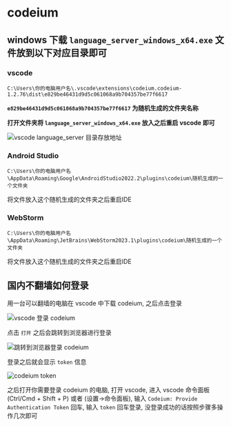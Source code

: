 # codeium

## windows 下载 `language_server_windows_x64.exe` 文件放到以下对应目录即可

### vscode

```
C:\Users\你的电脑用户名\.vscode\extensions\codeium.codeium-1.2.76\dist\e829be46431d9d5c061068a9b704357be77f6617
```

**`e829be46431d9d5c061068a9b704357be77f6617` 为随机生成的文件夹名称**

**打开文件夹将 `language_server_windows_x64.exe` 放入之后重启 vscode 即可**


![vscode language_server 目录存放地址](https://github.com/lizhenmiao/codeium/assets/48425294/fabc1664-5df3-43f2-9a7b-cd8f94d9e3a3)

### Android Studio

```
C:\Users\你的电脑用户名\AppData\Roaming\Google\AndroidStudio2022.2\plugins\codeium\随机生成的一个文件夹
```
将文件放入这个随机生成的文件夹之后重启IDE

### WebStorm

```
C:\Users\你的电脑用户名\AppData\Roaming\JetBrains\WebStorm2023.1\plugins\codeium\随机生成的一个文件夹
```
将文件放入这个随机生成的文件夹之后重启IDE

## 国内不翻墙如何登录

用一台可以翻墙的电脑在 vscode 中下载 codeium, 之后点击登录

![vscode 登录 codeium](https://github.com/lizhenmiao/codeium/assets/48425294/2c4a91fa-bf92-4607-aad5-14404d5e1604)

点击 `打开` 之后会跳转到浏览器进行登录

![跳转到浏览器登录 codeium](https://github.com/lizhenmiao/codeium/assets/48425294/233820f1-127a-49a3-9dd0-476ba849c075)

登录之后就会显示 `token` 信息

![codeium token](https://github.com/lizhenmiao/codeium/assets/48425294/5c5e74e6-458e-4c6c-9e35-5850f18edcc2)

之后打开你需要登录 codeium 的电脑, 打开 vscode, 进入 vscode 命令面板(Ctrl/Cmd + Shift + P) 或者 (设置->命令面板), 输入 `Codeium: Provide Authentication Token` 回车, 输入 `token` 回车登录, 没登录成功的话按照步骤多操作几次即可
